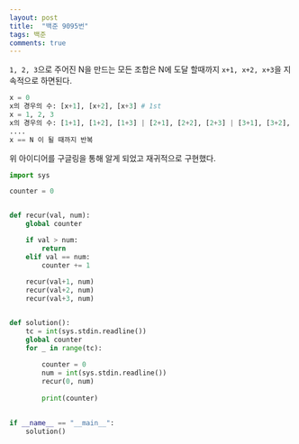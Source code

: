```yaml
---
layout: post
title:  "백준 9095번"
tags: 백준
comments: true
---
```


`1, 2, 3`으로 주어진 N을 만드는 모든 조합은 N에 도달 할때까지 `x+1, x+2, x+3`을 지속적으로 하면된다.

```python
x = 0
x의 경우의 수: [x+1], [x+2], [x+3] # 1st
x = 1, 2, 3
x의 경우의 수: [1+1], [1+2], [1+3] | [2+1], [2+2], [2+3] | [3+1], [3+2], [3+3] # 2nd
....
x == N 이 될 때까지 반복
```

위 아이디어를 구글링을 통해 알게 되었고 재귀적으로 구현했다.

```python
import sys

counter = 0


def recur(val, num):
    global counter

    if val > num:
        return
    elif val == num:
        counter += 1
    
    recur(val+1, num)
    recur(val+2, num)
    recur(val+3, num)


def solution():
    tc = int(sys.stdin.readline())
    global counter 
    for _ in range(tc):
        
        counter = 0
        num = int(sys.stdin.readline())
        recur(0, num)
    
        print(counter)
        

if __name__ == "__main__":
    solution()

```